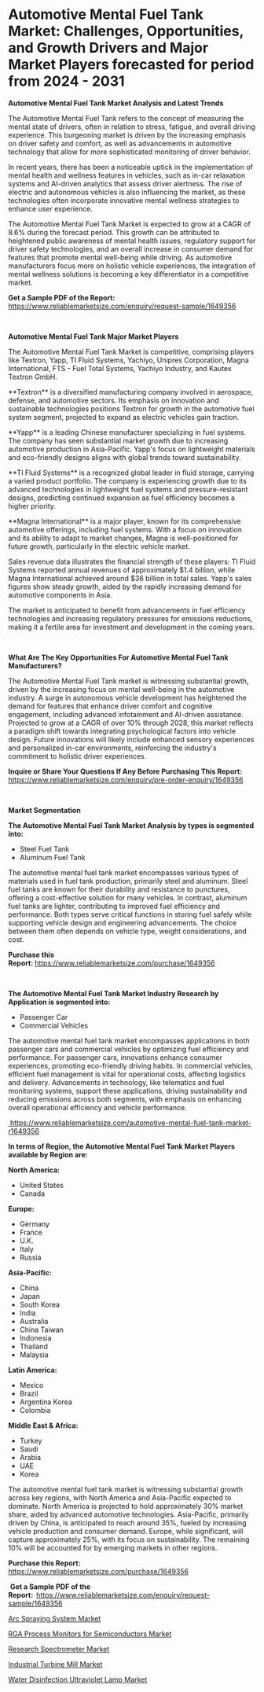<p><h1>Automotive Mental Fuel Tank Market: Challenges, Opportunities, and Growth Drivers and Major Market Players forecasted for period from 2024 - 2031</h1></p><p><strong>Automotive Mental Fuel Tank Market Analysis and Latest Trends</strong></p>
<p><p>The Automotive Mental Fuel Tank refers to the concept of measuring the mental state of drivers, often in relation to stress, fatigue, and overall driving experience. This burgeoning market is driven by the increasing emphasis on driver safety and comfort, as well as advancements in automotive technology that allow for more sophisticated monitoring of driver behavior. </p><p>In recent years, there has been a noticeable uptick in the implementation of mental health and wellness features in vehicles, such as in-car relaxation systems and AI-driven analytics that assess driver alertness. The rise of electric and autonomous vehicles is also influencing the market, as these technologies often incorporate innovative mental wellness strategies to enhance user experience.</p><p>The Automotive Mental Fuel Tank Market is expected to grow at a CAGR of 8.6% during the forecast period. This growth can be attributed to heightened public awareness of mental health issues, regulatory support for driver safety technologies, and an overall increase in consumer demand for features that promote mental well-being while driving. As automotive manufacturers focus more on holistic vehicle experiences, the integration of mental wellness solutions is becoming a key differentiator in a competitive market.</p></p>
<p><strong>Get a Sample PDF of the Report:&nbsp;</strong> <a href="https://www.reliablemarketsize.com/enquiry/request-sample/1649356?utm_campaign=1175&utm_medium=2&utm_source=Github&utm_content=ia&utm_term=15102024&utm_id=automotive-mental-fuel-tank">https://www.reliablemarketsize.com/enquiry/request-sample/1649356</a></p>
<p>&nbsp;</p>
<p><strong>Automotive Mental Fuel Tank Major Market Players</strong></p>
<p><p>The Automotive Mental Fuel Tank Market is competitive, comprising players like Textron, Yapp, TI Fluid Systems, Yachiyo, Unipres Corporation, Magna International, FTS - Fuel Total Systems, Yachiyo Industry, and Kautex Textron GmbH. </p><p>**Textron** is a diversified manufacturing company involved in aerospace, defense, and automotive sectors. Its emphasis on innovation and sustainable technologies positions Textron for growth in the automotive fuel system segment, projected to expand as electric vehicles gain traction.</p><p>**Yapp** is a leading Chinese manufacturer specializing in fuel systems. The company has seen substantial market growth due to increasing automotive production in Asia-Pacific. Yapp's focus on lightweight materials and eco-friendly designs aligns with global trends toward sustainability.</p><p>**TI Fluid Systems** is a recognized global leader in fluid storage, carrying a varied product portfolio. The company is experiencing growth due to its advanced technologies in lightweight fuel systems and pressure-resistant designs, predicting continued expansion as fuel efficiency becomes a higher priority.</p><p>**Magna International** is a major player, known for its comprehensive automotive offerings, including fuel systems. With a focus on innovation and its ability to adapt to market changes, Magna is well-positioned for future growth, particularly in the electric vehicle market.</p><p>Sales revenue data illustrates the financial strength of these players: TI Fluid Systems reported annual revenues of approximately $1.4 billion, while Magna International achieved around $36 billion in total sales. Yapp's sales figures show steady growth, aided by the rapidly increasing demand for automotive components in Asia.</p><p>The market is anticipated to benefit from advancements in fuel efficiency technologies and increasing regulatory pressures for emissions reductions, making it a fertile area for investment and development in the coming years.</p></p>
<p>&nbsp;</p>
<p><strong>What Are The Key Opportunities For Automotive Mental Fuel Tank Manufacturers?</strong></p>
<p><p>The Automotive Mental Fuel Tank market is witnessing substantial growth, driven by the increasing focus on mental well-being in the automotive industry. A surge in autonomous vehicle development has heightened the demand for features that enhance driver comfort and cognitive engagement, including advanced infotainment and AI-driven assistance. Projected to grow at a CAGR of over 10% through 2028, this market reflects a paradigm shift towards integrating psychological factors into vehicle design. Future innovations will likely include enhanced sensory experiences and personalized in-car environments, reinforcing the industry's commitment to holistic driver experiences.</p></p>
<p><strong>Inquire or Share Your Questions If Any Before Purchasing This Report:</strong> <a href="https://www.reliablemarketsize.com/enquiry/pre-order-enquiry/1649356?utm_campaign=1175&utm_medium=2&utm_source=Github&utm_content=ia&utm_term=15102024&utm_id=automotive-mental-fuel-tank">https://www.reliablemarketsize.com/enquiry/pre-order-enquiry/1649356</a></p>
<p>&nbsp;</p>
<p><strong>Market Segmentation</strong></p>
<p><strong>The Automotive Mental Fuel Tank Market Analysis by types is segmented into:</strong></p>
<p><ul><li>Steel Fuel Tank</li><li>Aluminum Fuel Tank</li></ul></p>
<p><p>The automotive mental fuel tank market encompasses various types of materials used in fuel tank production, primarily steel and aluminum. Steel fuel tanks are known for their durability and resistance to punctures, offering a cost-effective solution for many vehicles. In contrast, aluminum fuel tanks are lighter, contributing to improved fuel efficiency and performance. Both types serve critical functions in storing fuel safely while supporting vehicle design and engineering advancements. The choice between them often depends on vehicle type, weight considerations, and cost.</p></p>
<p><strong>Purchase this Report:&nbsp;</strong><a href="https://www.reliablemarketsize.com/purchase/1649356?utm_campaign=1175&utm_medium=2&utm_source=Github&utm_content=ia&utm_term=15102024&utm_id=automotive-mental-fuel-tank">https://www.reliablemarketsize.com/purchase/1649356</a></p>
<p>&nbsp;</p>
<p><strong>The Automotive Mental Fuel Tank Market Industry Research by Application is segmented into:</strong></p>
<p><ul><li>Passenger Car</li><li>Commercial Vehicles</li></ul></p>
<p><p>The automotive mental fuel tank market encompasses applications in both passenger cars and commercial vehicles by optimizing fuel efficiency and performance. For passenger cars, innovations enhance consumer experiences, promoting eco-friendly driving habits. In commercial vehicles, efficient fuel management is vital for operational costs, affecting logistics and delivery. Advancements in technology, like telematics and fuel monitoring systems, support these applications, driving sustainability and reducing emissions across both segments, with emphasis on enhancing overall operational efficiency and vehicle performance.</p></p>
<p><a href="https://www.reliablemarketsize.com/automotive-mental-fuel-tank-market-r1649356?utm_campaign=1175&utm_medium=2&utm_source=Github&utm_content=ia&utm_term=15102024&utm_id=automotive-mental-fuel-tank">&nbsp;https://www.reliablemarketsize.com/automotive-mental-fuel-tank-market-r1649356</a></p>
<p><strong>In terms of Region, the Automotive Mental Fuel Tank Market Players available by Region are:</strong></p>
<p>
    <p> <strong> North America: </strong>
        <ul>
            <li>United States</li>
            <li>Canada</li>
        </ul>
        </p> 
    <p> <strong> Europe: </strong>
        <ul>
            <li>Germany</li>
            <li>France</li>
            <li>U.K.</li>
            <li>Italy</li>
            <li>Russia</li>
        </ul>
        </p> 
    <p> <strong> Asia-Pacific: </strong>
        <ul>
            <li>China</li>
            <li>Japan</li>
            <li>South Korea</li>
            <li>India</li>
            <li>Australia</li>
            <li>China Taiwan</li>
            <li>Indonesia</li>
            <li>Thailand</li>
            <li>Malaysia</li>
        </ul>
        </p> 
    <p> <strong> Latin America: </strong>
        <ul>
            <li>Mexico</li>
            <li>Brazil</li>
            <li>Argentina Korea</li>
            <li>Colombia</li>
        </ul>
        </p> 
    <p> <strong> Middle East & Africa: </strong>
        <ul>
            <li>Turkey</li>
            <li>Saudi</li>
            <li>Arabia</li>
            <li>UAE</li>
            <li>Korea</li>
        </ul>
    </p>
    </p>
<p><p>The automotive mental fuel tank market is witnessing substantial growth across key regions, with North America and Asia-Pacific expected to dominate. North America is projected to hold approximately 30% market share, aided by advanced automotive technologies. Asia-Pacific, primarily driven by China, is anticipated to reach around 35%, fueled by increasing vehicle production and consumer demand. Europe, while significant, will capture approximately 25%, with its focus on sustainability. The remaining 10% will be accounted for by emerging markets in other regions.</p></p>
<p><strong>Purchase this Report: </strong><a href="https://www.reliablemarketsize.com/purchase/1649356?utm_campaign=1175&utm_medium=2&utm_source=Github&utm_content=ia&utm_term=15102024&utm_id=automotive-mental-fuel-tank">https://www.reliablemarketsize.com/purchase/1649356</a></p>
<p>&nbsp;<strong>Get a Sample PDF of the Report:&nbsp;&nbsp;</strong><a href="https://www.reliablemarketsize.com/enquiry/request-sample/1649356?utm_campaign=1175&utm_medium=2&utm_source=Github&utm_content=ia&utm_term=15102024&utm_id=automotive-mental-fuel-tank">https://www.reliablemarketsize.com/enquiry/request-sample/1649356</a></p>
<p><strong></strong></p>
<p><p><a href="https://www.linkedin.com/pulse/global-arc-spraying-system-market-pulse-trends-growth-analysis-zhvqe?utm_campaign=1175&utm_medium=2&utm_source=Github&utm_content=ia&utm_term=15102024&utm_id=automotive-mental-fuel-tank">Arc Spraying System Market</a></p><p><a href="https://github.com/thorburnr6sr/Market-Research-Report-List-1/blob/main/rga-process-monitors-for-semiconductors-market.md?utm_campaign=1175&utm_medium=2&utm_source=Github&utm_content=ia&utm_term=15102024&utm_id=automotive-mental-fuel-tank">RGA Process Monitors for Semiconductors Market</a></p><p><a href="https://github.com/loanv6asmitty/Market-Research-Report-List-1/blob/main/research-spectrometer-market.md?utm_campaign=1175&utm_medium=2&utm_source=Github&utm_content=ia&utm_term=15102024&utm_id=automotive-mental-fuel-tank">Research Spectrometer Market</a></p><p><a href="https://www.linkedin.com/pulse/industrial-turbine-mill-market-evolution-future-outlook-forecasting-est7e?utm_campaign=1175&utm_medium=2&utm_source=Github&utm_content=ia&utm_term=15102024&utm_id=automotive-mental-fuel-tank">Industrial Turbine Mill Market</a></p><p><a href="https://www.linkedin.com/pulse/insights-water-disinfection-ultraviolet-lamp-industry-market-ftrhe?utm_campaign=1175&utm_medium=2&utm_source=Github&utm_content=ia&utm_term=15102024&utm_id=automotive-mental-fuel-tank">Water Disinfection Ultraviolet Lamp Market</a></p></p>
